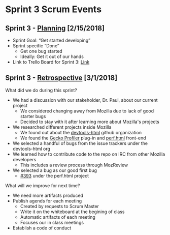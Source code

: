 # Sprint 3 Scrum Events

## Sprint 3 - [Planning][planning] [2/15/2018]

* Sprint Goal: “Get started developing”
* Sprint specific “Done”
    * Get one bug started
    * Ideally: Get it out of our hands
* Link to Trello Board for Sprint 3: [Link][trello]

## Sprint 3 - [Retrospective][retrospective] [3/1/2018]

What did we do during this sprint?

* We had a discussion with our stakeholder, Dr. Paul, about our current project
    * We considered changing away from Mozilla due to lack of good starter bugs
    * Decided to stay with it after learning more about Mozilla's projects
* We researched different projects inside Mozilla
    * We found out about the [devtools-html][github] github organization
    * We found the [Gecko Profiler][gecko] plug-in and [perf.html][perf] front-end
* We selected a handful of bugs from the issue trackers under the devtools-html org
* We learned how to contribute code to the repo on IRC from other Mozilla developers
    * This includes a review process through MozReview
* We selected a bug as our good first bug
    * [#393][p393] under the perf.html project

What will we improve for next time?

* We need more artifacts produced
* Publish agends for each meeting
    * Created by requests to Scrum Master
    * Write it on the whiteboard at the begining of class
    * Automatic artifacts of each meeting
    * Focuses our in class meetings
* Establish a code of conduct

[planning]: https://www.scrum.org/resources/what-is-sprint-planning
[retrospective]: https://www.scrumalliance.org/community/articles/2014/april/key-elements-of-sprint-retrospective
[trello]: https://trello.com/b/WsUMC6OP

[github]: https://github.com/devtools-html
[gecko]: https://github.com/devtools-html/Gecko-Profiler-Addon
[perf]: https://github.com/devtools-html/perf.html
[p393]: https://github.com/devtools-html/perf.html/issues/393
